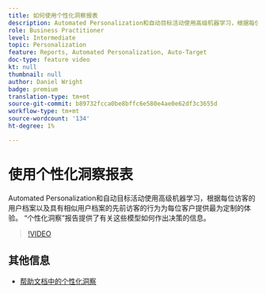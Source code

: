 ```yaml
---
title: 如何使用个性化洞察报表
description: Automated Personalization和自动目标活动使用高级机器学习，根据每位访客的用户档案以及具有相似用户档案的先前访客的行为为每位客户提供最为定制的体验。 “个性化洞察”报告提供了有关这些模型如何作出决策的信息。
role: Business Practitioner
level: Intermediate
topic: Personalization
feature: Reports, Automated Personalization, Auto-Target
doc-type: feature video
kt: null
thumbnail: null
author: Daniel Wright
badge: premium
translation-type: tm+mt
source-git-commit: b89732fcca0be8bffc6e580e4ae0e62df3c3655d
workflow-type: tm+mt
source-wordcount: '134'
ht-degree: 1%

---
```



# 使用个性化洞察报表

Automated Personalization和自动目标活动使用高级机器学习，根据每位访客的用户档案以及具有相似用户档案的先前访客的行为为每位客户提供最为定制的体验。 “个性化洞察”报告提供了有关这些模型如何作出决策的信息。

>[!VIDEO](https://video.tv.adobe.com/v/25601/?quality=12)

## 其他信息

* [帮助文档中的个性化洞察](https://docs.adobe.com/content/help/en/target/using/reports/insights/personalization-insights-reports.html)